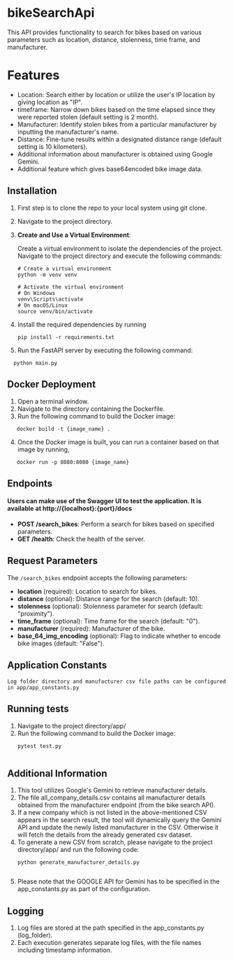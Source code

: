 # bikeSearchApi
This API provides functionality to search for bikes based on various parameters such as location, distance, stolenness, time frame, and manufacturer.

# Features
- Location: Search either by location or utilize the user's IP location by giving location as "IP".
- timeframe: Narrow down bikes based on the time elapsed since they were reported stolen (default setting is 2 month).
- Manufacturer: Identify stolen bikes from a particular manufacturer by inputting the manufacturer's name.
- Distance: Fine-tune results within a designated distance range (default setting is 10 kilometers).
- Additional information about manufacturer is obtained using Google Gemini.
- Additional feature which gives base64encoded bike image data.

## Installation

1. First step is to clone the repo to your local system using git clone.
2. Navigate to the project directory.
3. **Create and Use a Virtual Environment**:

    Create a virtual environment to isolate the dependencies of the project. Navigate to the project directory and execute the following commands:

    ```
    # Create a virtual environment
    python -m venv venv

    # Activate the virtual environment
    # On Windows
    venv\Scripts\activate
    # On macOS/Linux
    source venv/bin/activate
    ```
4. Install the required dependencies by running
    ```
    pip install -r requirements.txt

    ```

5. Run the FastAPI server by executing the following command:
  ```
    python main.py

  ```

## Docker Deployment
1. Open a terminal window.
2. Navigate to the directory containing the Dockerfile.
3. Run the following command to build the Docker image:
 ```
    docker build -t {image_name} .

  ```
4. Once the Docker image is built, you can run a container based on that image by running,
 ```
    docker run -p 8080:8080 {image_name}

   ```

## Endpoints
#### Users can make use of the Swagger UI to test the application. It is available at http://{localhost}:{port}/docs
- **POST /search_bikes**: Perform a search for bikes based on specified parameters.
- **GET /health**: Check the health of the server.

## Request Parameters

The `/search_bikes` endpoint accepts the following parameters:

- **location** (required): Location to search for bikes.
- **distance** (optional): Distance range for the search (default: 10).
- **stolenness** (optional): Stolenness parameter for search (default: "proximity").
- **time_frame** (optional): Time frame for the search (default: "0").
- **manufacturer** (required): Manufacturer of the bike.
- **base_64_img_encoding** (optional): Flag to indicate whether to encode bike images (default: "False").

## Application Constants
    Log folder directory and manufacturer csv file paths can be configured in app/app_constants.py

## Running tests
1. Navigate to the project directory/app/
2. Run the following command to build the Docker image:
   ```
   pytest test.py
    
   ```
## Additional Information
1. This tool utilizes Google's Gemini to retrieve manufacturer details.
2. The file all_company_details.csv contains all manufacturer details obtained from the manufacturer endpoint (from the bike search API).
3. If a new company which is not listed in the above-mentioned CSV appears in the search result, the tool will dynamically query the Gemini API and update the newly listed manufacturer in the CSV. Otherwise it will fetch the details from 
   the already generated csv dataset.
4. To generate a new CSV from scratch, please navigate to the project directory/app/ and run the following code:
   ```
   python generate_manufacturer_details.py
    
   ```
5. Please note that the GOOGLE API for Gemini has to be specified in the app_constants.py as part of the configuration.

## Logging
1. Log files are stored at the path specified in the app_constants.py (log_folder).
2. Each execution generates separate log files, with the file names including timestamp information.









